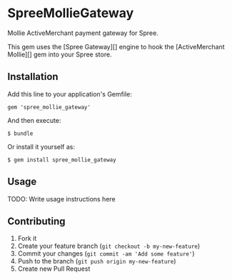 # SpreeMollieGateway

Mollie ActiveMerchant payment gateway for Spree.

This gem uses the [Spree Gateway][] engine to hook the [ActiveMerchant Mollie][] gem into your Spree store.

[spree_gateway]: https://github.com/spree/spree_gateway "Spree Gateway"
[active_merchant_mollie]: https://github.com/bluetools/active_merchant_mollie "ActiveMerchant Mollie"

## Installation

Add this line to your application's Gemfile:

    gem 'spree_mollie_gateway'

And then execute:

    $ bundle

Or install it yourself as:

    $ gem install spree_mollie_gateway

## Usage

TODO: Write usage instructions here

## Contributing

1. Fork it
2. Create your feature branch (`git checkout -b my-new-feature`)
3. Commit your changes (`git commit -am 'Add some feature'`)
4. Push to the branch (`git push origin my-new-feature`)
5. Create new Pull Request
